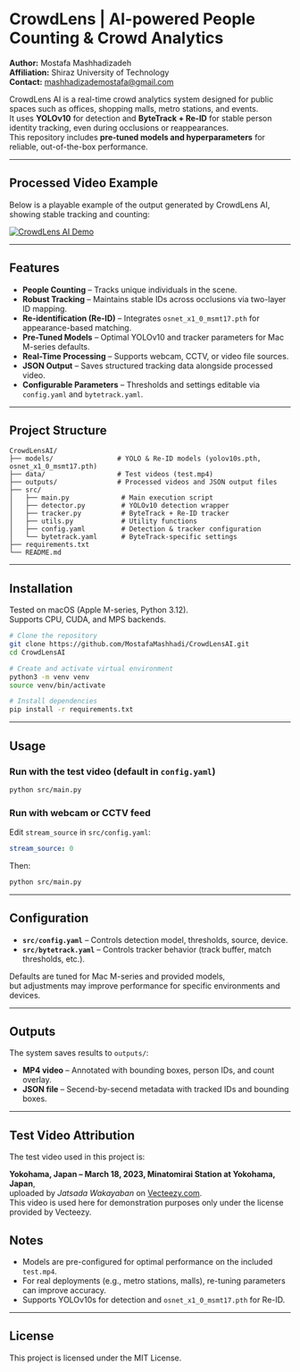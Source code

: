 # CrowdLens | AI-powered People Counting & Crowd Analytics

**Author:** Mostafa Mashhadizadeh   
**Affiliation:** Shiraz University of Technology  
**Contact:** mashhadizademostafa@gmail.com  

CrowdLens AI is a real-time crowd analytics system designed for public spaces such as offices, shopping malls, metro stations, and events.  
It uses **YOLOv10** for detection and **ByteTrack + Re-ID** for stable person identity tracking, even during occlusions or reappearances.  
This repository includes **pre-tuned models and hyperparameters** for reliable, out-of-the-box performance.

---

## Processed Video Example

Below is a playable example of the output generated by CrowdLens AI, showing stable tracking and counting:

[![CrowdLens AI Demo](outputs/demo.gif)](outputs/demo.gif)

---

## Features

- **People Counting** – Tracks unique individuals in the scene.
- **Robust Tracking** – Maintains stable IDs across occlusions via two-layer ID mapping.
- **Re-identification (Re-ID)** – Integrates `osnet_x1_0_msmt17.pth` for appearance-based matching.
- **Pre-Tuned Models** – Optimal YOLOv10 and tracker parameters for Mac M-series defaults.
- **Real-Time Processing** – Supports webcam, CCTV, or video file sources.
- **JSON Output** – Saves structured tracking data alongside processed video.
- **Configurable Parameters** – Thresholds and settings editable via `config.yaml` and `bytetrack.yaml`.

---

## Project Structure
```
CrowdLensAI/
├── models/                # YOLO & Re-ID models (yolov10s.pth, osnet_x1_0_msmt17.pth)
├── data/                  # Test videos (test.mp4)
├── outputs/               # Processed videos and JSON output files
├── src/
│   ├── main.py             # Main execution script
│   ├── detector.py         # YOLOv10 detection wrapper
│   ├── tracker.py          # ByteTrack + Re-ID tracker
│   ├── utils.py            # Utility functions
│   ├── config.yaml         # Detection & tracker configuration
│   └── bytetrack.yaml      # ByteTrack-specific settings
├── requirements.txt
└── README.md
```

---

## Installation

Tested on macOS (Apple M-series, Python 3.12).  
Supports CPU, CUDA, and MPS backends.

```bash
# Clone the repository
git clone https://github.com/MostafaMashhadi/CrowdLensAI.git
cd CrowdLensAI

# Create and activate virtual environment
python3 -m venv venv
source venv/bin/activate

# Install dependencies
pip install -r requirements.txt
```

---

## Usage

### Run with the test video (default in `config.yaml`)
```bash
python src/main.py
```

### Run with webcam or CCTV feed
Edit `stream_source` in `src/config.yaml`:
```yaml
stream_source: 0
```
Then:
```bash
python src/main.py
```

---

## Configuration

- **`src/config.yaml`** – Controls detection model, thresholds, source, device.
- **`src/bytetrack.yaml`** – Controls tracker behavior (track buffer, match thresholds, etc.).

Defaults are tuned for Mac M-series and provided models,  
but adjustments may improve performance for specific environments and devices.

---

## Outputs

The system saves results to `outputs/`:
- **MP4 video** – Annotated with bounding boxes, person IDs, and count overlay.
- **JSON file** – Secend-by-secend metadata with tracked IDs and bounding boxes.

---

## Test Video Attribution

The test video used in this project is:

**Yokohama, Japan – March 18, 2023, Minatomirai Station at Yokohama, Japan**,  
uploaded by *Jatsada Wakayaban* on [Vecteezy.com](https://www.vecteezy.com).  
This video is used here for demonstration purposes only under the license provided by Vecteezy.  

## Notes
- Models are pre-configured for optimal performance on the included `test.mp4`.
- For real deployments (e.g., metro stations, malls), re-tuning parameters can improve accuracy.
- Supports YOLOv10s for detection and `osnet_x1_0_msmt17.pth` for Re-ID.

---

## License

This project is licensed under the MIT License.
